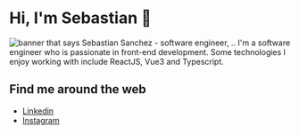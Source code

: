 # Hi, I'm Sebastian 👋

<img src="https://res.cloudinary.com/qempopruebasebas/image/upload/v1655925184/Personal%20Media/Personal%20Photo.png"  alt="banner that says Sebastian Sanchez - software engineer, ..">
I'm a software engineer who is passionate in front-end development. Some technologies I enjoy working with include ReactJS, Vue3 and Typescript.

## Find me around the web
- [Linkedin](https://www.linkedin.com/in/sebastian-sanchez-herrera/)
- [Instagram](https://www.instagram.com/sebastiansash/)
